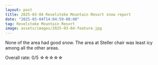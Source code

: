 ```yaml
---
layout: post
title: 2025-03-04 Revelstoke Mountain Resort snow report
date: "2025-03-04T14:04:59-08:00"
tag: Revelstoke Mountain Resort
image: assets/images/2025-03-04-feature.jpg
---
```


None of the area had good snow. The area at Steller chair was least icy among all the other areas.

Overall rate: 0/5 ☆☆☆☆☆
